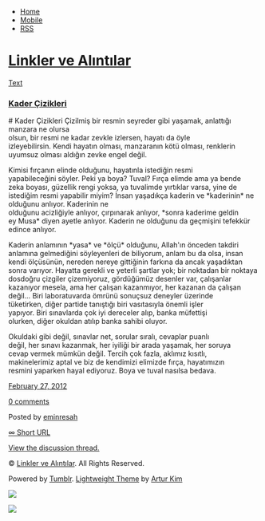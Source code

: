 -   [Home](/)
-   [Mobile](/mobile)
-   [RSS](http://eminresah.tumblr.com/rss)

[Linkler ve Alıntılar](/)
=========================

[Text](http://eminresah.tumblr.com/post/18365268188/kader-cizikleri)

### [Kader Çizikleri](http://eminresah.tumblr.com/post/18365268188/kader-cizikleri)

\# Kader Çizikleri Çizilmiş bir resmin seyreder gibi yaşamak, anlattığı
manzara ne olursa\
olsun, bir resmi ne kadar zevkle izlersen, hayatı da öyle\
izleyebilirsin. Kendi hayatın olması, manzaranın kötü olması, renklerin\
uyumsuz olması aldığın zevke engel değil.

Kimisi fırçanın elinde olduğunu, hayatınla istediğin resmi\
yapabileceğini söyler. Peki ya boya? Tuval? Fırça elimde ama ya bende\
zeka boyası, güzellik rengi yoksa, ya tuvalimde yırtıklar varsa, yine
de\
istediğim resmi yapabilir miyim? İnsan yaşadıkça kaderin ve
\*kaderinin\* ne olduğunu anlıyor. Kaderinin ne\
olduğunu acizliğiyle anlıyor, çırpınarak anlıyor, \*sonra kaderime
geldin\
ey Musa\* diyen ayetle anlıyor. Kaderin ne olduğunu da geçmişini
tefekkür\
edince anlıyor.

Kaderin anlamının \*yasa\* ve \*ölçü\* olduğunu, Allah'ın önceden
takdiri\
anlamına gelmediğini söyleyenleri de biliyorum, anlam bu da olsa, insan\
kendi ölçüsünün, nereden nereye gittiğinin farkına da ancak yaşadıktan\
sonra varıyor. Hayatta gerekli ve yeterli şartlar yok; bir noktadan bir
noktaya\
dosdoğru çizgiler çizemiyoruz, gördüğümüz desenler var, çalışanlar\
kazanıyor mesela, ama her çalışan kazanmıyor, her kazanan da çalışan\
değil… Biri laboratuvarda ömrünü sonuçsuz deneyler üzerinde\
tüketirken, diğer partide tanıştığı biri vasıtasıyla önemli işler\
yapıyor. Biri sınavlarda çok iyi dereceler alıp, banka müfettişi\
olurken, diğer okuldan atılıp banka sahibi oluyor.

Okuldaki gibi değil, sınavlar net, sorular sıralı, cevaplar puanlı\
değil, her sınavı kazanmak, her iyiliği bir arada yaşamak, her soruya\
cevap vermek mümkün değil. Tercih çok fazla, aklımız kısıtlı,\
makinelerimiz aptal ve biz de kendimizi elimizde fırça, hayatımızın\
resmini yaparken hayal ediyoruz. Boya ve tuval nasılsa bedava.

[February 27,
2012](http://eminresah.tumblr.com/post/18365268188/kader-cizikleri)

[0
comments](http://eminresah.tumblr.com/post/18365268188/kader-cizikleri#disqus_thread)

Posted by [eminresah](http://eminresah.tumblr.com/)

[∞ Short URL](http://tmblr.co/ZWS1OyH6fy3S)

[View the discussion thread.](http://erblog.disqus.com/?url=ref)

© [Linkler ve Alıntılar](/). All Rights Reserved.

Powered by [Tumblr](http://tumblr.com). [Lightweight
Theme](http://www.tumblr.com/theme/10820) by [Artur
Kim](http://arturkim.com)

![](https://px.srvcs.tumblr.com/impixu?T=1434918829&J=eyJ0eXBlIjoidXJsIiwidXJsIjoiaHR0cDpcL1wvZW1pbnJlc2FoLnR1bWJsci5jb21cL3Bvc3RcLzE4MzY1MjY4MTg4XC9rYWRlci1jaXppa2xlcmkiLCJyZXF0eXBlIjowLCJyb3V0ZSI6IlwvcG9zdFwvOmlkXC86c3VtbWFyeSIsIm5vc2NyaXB0IjoxfQ==&U=BKFIAGMCDJ&K=1521a8e343949d491755f3a4321047f28cc74d8963d990dc2d4db3c468ad9cae&R=)

![](https://px.srvcs.tumblr.com/impixu?T=1434918829&J=eyJ0eXBlIjoicG9zdCIsInVybCI6Imh0dHA6XC9cL2VtaW5yZXNhaC50dW1ibHIuY29tXC9wb3N0XC8xODM2NTI2ODE4OFwva2FkZXItY2l6aWtsZXJpIiwicmVxdHlwZSI6MCwicm91dGUiOiJcL3Bvc3RcLzppZFwvOnN1bW1hcnkiLCJwb3N0cyI6W3sicG9zdGlkIjoiMTgzNjUyNjgxODgiLCJibG9naWQiOiIzNjQ4MDI4Iiwic291cmNlIjozM31dLCJub3NjcmlwdCI6MX0=&U=BKPDCBCGGN&K=0acdff11f3246f4774704fb12dff35f803536f824f66e96d5279959fcf4333bc&R=)

